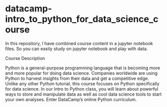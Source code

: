 # datacamp-intro_to_python_for_data_science_course

In this repository, I have combined course content in a jupyter notebook files. So you can easily study on jupyter notebook
and play with data.

Course Description

Python is a general-purpose programming language that is becoming more and more popular for doing data science. 
Companies worldwide are using Python to harvest insights from their data and get a competitive edge. 
Unlike any other Python tutorial, this course focuses on Python specifically for data science. 
In our Intro to Python class, you will learn about powerful ways to store and manipulate data as well as cool data science tools 
to start your own analyses. Enter DataCamp’s online Python curriculum.
